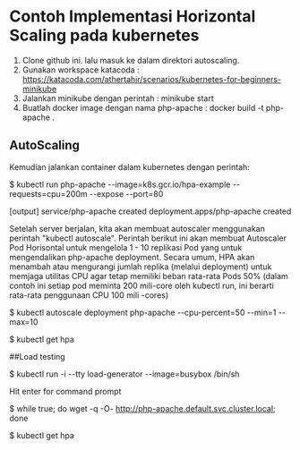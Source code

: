 # Contoh Implementasi Horizontal Scaling pada kubernetes

1. Clone github ini. lalu masuk ke dalam direktori autoscaling.
2. Gunakan workspace katacoda : https://katacoda.com/athertahir/scenarios/kubernetes-for-beginners-minikube
3. Jalankan minikube dengan perintah : minikube start
4. Buatlah docker image dengan nama php-apache : docker build -t php-apache .

## AutoScaling
Kemudian jalankan container dalam kubernetes dengan perintah:

$ kubectl run php-apache --image=k8s.gcr.io/hpa-example --requests=cpu=200m --expose --port=80

[output]
service/php-apache created
deployment.apps/php-apache created

Setelah server berjalan, kita akan membuat autoscaler menggunakan perintah "kubectl autoscale". Perintah berikut ini akan membuat Autoscaler Pod Horisontal untuk mengelola 1 - 10 replikasi Pod yang untuk mengendalikan php-apache deployment. Secara umum, HPA akan menambah atau mengurangi jumlah replika (melalui deployment) untuk memjaga utilitas CPU agar tetap memiliki beban rata-rata Pods 50% (dalam contoh ini setiap pod meminta 200 mili-core oleh kubectl run, ini berarti rata-rata penggunaan CPU 100 mili -cores)

$ kubectl autoscale deployment php-apache --cpu-percent=50 --min=1 --max=10

$ kubectl get hpa

##Load testing

$ kubectl run -i --tty load-generator --image=busybox /bin/sh

Hit enter for command prompt

$ while true; do wget -q -O- http://php-apache.default.svc.cluster.local; done

$ kubectl get hpa



